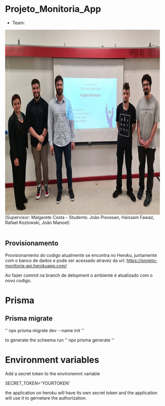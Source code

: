 # Projeto_Monitoria_App

- Team: 
<div>
  <img align="center" height="600" widht="600" src="/Files/Grupo.jpg" /><br>
  (Supervisor: Malgarete Costa - Students: João Piovesan, Haissam Fawaz, Rafael Kozlowski, João Manoel)
</div><br>

## Provisionamento

Provisionamento do codigo atualmente se encontra no Heroku, juntamente com o banco de dados e pode ser acessado atravez da url: https://projeto-monitoria-api.herokuapp.com/ 

Ao fazer commit na branch de delopment o ambiente é atualizado com o novo codigo.


# Prisma

## Prisma migrate
'' npx prisma migrate dev --name init '' 

to generate the scheema run 
'' npx prisma generate ''


# Environment variables

Add a secret token to the environemnt variable

SECRET_TOKEN='YOURTOKEN'

the application on heroku will have its own secret token and the application will use it to gernetare the authorization.


